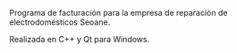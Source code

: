 Programa de facturación para la empresa de reparación de electrodomésticos Seoane.

Realizada en C++ y Qt para Windows.
